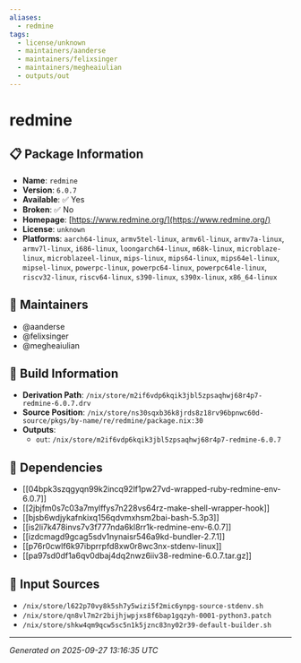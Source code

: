 ```yaml
---
aliases:
  - redmine
tags:
  - license/unknown
  - maintainers/aanderse
  - maintainers/felixsinger
  - maintainers/megheaiulian
  - outputs/out
---
```


# redmine

## 📋 Package Information

- **Name**: `redmine`
- **Version**: `6.0.7`
- **Available**: ✅ Yes
- **Broken**: ✅ No
- **Homepage**: [https://www.redmine.org/](https://www.redmine.org/)
- **License**: `unknown`
- **Platforms**: `aarch64-linux`, `armv5tel-linux`, `armv6l-linux`, `armv7a-linux`, `armv7l-linux`, `i686-linux`, `loongarch64-linux`, `m68k-linux`, `microblaze-linux`, `microblazeel-linux`, `mips-linux`, `mips64-linux`, `mips64el-linux`, `mipsel-linux`, `powerpc-linux`, `powerpc64-linux`, `powerpc64le-linux`, `riscv32-linux`, `riscv64-linux`, `s390-linux`, `s390x-linux`, `x86_64-linux`
## 👥 Maintainers

- @aanderse
- @felixsinger
- @megheaiulian


## 🔧 Build Information

- **Derivation Path**: `/nix/store/m2if6vdp6kqik3jbl5zpsaqhwj68r4p7-redmine-6.0.7.drv`
- **Source Position**: `/nix/store/ns30sqxb36k8jrds8z18rv96bpnwc60d-source/pkgs/by-name/re/redmine/package.nix:30`
- **Outputs**:
  - `out`:  `/nix/store/m2if6vdp6kqik3jbl5zpsaqhwj68r4p7-redmine-6.0.7`

## 🔗 Dependencies

- [[04bpk3szqgyqn99k2incq92lf1pw27vd-wrapped-ruby-redmine-env-6.0.7]]
- [[2jbjfm0s7c03a7mylffys7n228vs64rz-make-shell-wrapper-hook]]
- [[bjsb6wdjykafnkixq156qdvmxhsm2bai-bash-5.3p3]]
- [[is2li7k478invs7v3f777nda6kl8rr1k-redmine-env-6.0.7]]
- [[izdcmagd9gcag5sdv1nynaisr546a9kd-bundler-2.7.1]]
- [[p76r0cwlf6k97ibprrpfd8xw0r8wc3nx-stdenv-linux]]
- [[pa97sd0df1a6qv0dbaj4dq2nwz6iiv38-redmine-6.0.7.tar.gz]]

## 📁 Input Sources

- `/nix/store/l622p70vy8k5sh7y5wizi5f2mic6ynpg-source-stdenv.sh`
- `/nix/store/qn8vl7m2r2bijhjwpjxs8f6bap1gqzyh-0001-python3.patch`
- `/nix/store/shkw4qm9qcw5sc5n1k5jznc83ny02r39-default-builder.sh`

---
*Generated on 2025-09-27 13:16:35 UTC*
